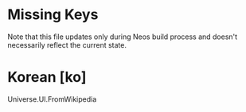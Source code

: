 # Missing Keys
Note that this file updates only during Neos build process and doesn't necessarily reflect the current state.

# Korean [ko]
Universe.UI.FromWikipedia  

